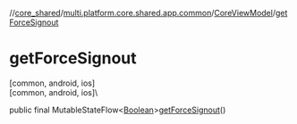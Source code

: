 //[core_shared](../../../index.md)/[multi.platform.core.shared.app.common](../index.md)/[CoreViewModel](index.md)/[getForceSignout](get-force-signout.md)

# getForceSignout

[common, android, ios]\
[common, android, ios]\

public final MutableStateFlow&lt;[Boolean](https://developer.android.com/reference/kotlin/java/lang/Boolean.html)&gt;[getForceSignout](get-force-signout.md)()
